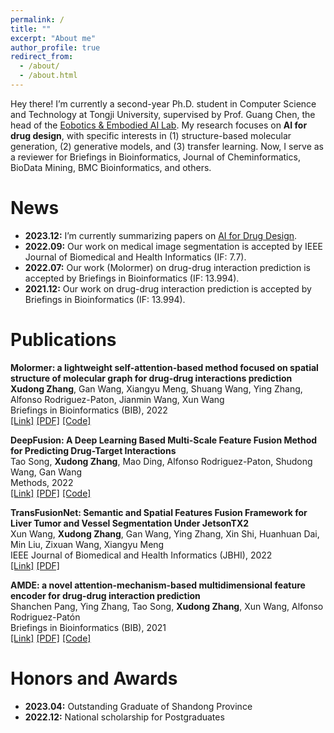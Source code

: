 ```yaml
---
permalink: /
title: ""
excerpt: "About me"
author_profile: true
redirect_from: 
  - /about/
  - /about.html
---
```


Hey there! I’m currently a second-year Ph.D. student in Computer Science and Technology at Tongji University, supervised by Prof. Guang Chen, the head of the [Eobotics & Embodied AI Lab](https://ispc-group.github.io/). My research focuses on **AI for drug design**, with specific interests in (1) structure-based molecular generation, (2) generative models, and (3) transfer learning. Now, I serve as a reviewer for Briefings in Bioinformatics, Journal of Cheminformatics, BioData Mining, BMC Bioinformatics, and others.

News
======
* **2023.12:** I’m currently summarizing papers on [AI for Drug Design](https://github.com/IsXudongZhang/Papers-for-AIDD).
* **2022.09:** Our work on medical image segmentation is accepted by IEEE Journal of Biomedical and Health Informatics (IF: 7.7).
* **2022.07:** Our work (Molormer) on drug-drug interaction prediction is accepted by Briefings in Bioinformatics (IF: 13.994).
* **2021.12:** Our work on drug-drug interaction prediction is accepted by Briefings in Bioinformatics (IF: 13.994).



Publications
======
**Molormer: a lightweight self-attention-based method focused on spatial structure of molecular graph for drug-drug interactions prediction**  
**Xudong Zhang**, Gan Wang, Xiangyu Meng, Shuang Wang, Ying Zhang, Alfonso Rodriguez-Paton, Jianmin Wang, Xun Wang  
Briefings in Bioinformatics (BIB), 2022  
[[Link]](https://doi.org/10.1093/bib/bbac296) [[PDF]](files/molormer.pdf) [[Code]](https://github.com/IsXudongZhang/Molormer)

**DeepFusion: A Deep Learning Based Multi-Scale Feature Fusion Method for Predicting Drug-Target Interactions**  
Tao Song, **Xudong Zhang**, Mao Ding, Alfonso Rodriguez-Paton, Shudong Wang, Gan Wang  
Methods, 2022  
[[Link]](https://www.sciencedirect.com/science/article/abs/pii/S1046202322000378?via%3Dihub) [[PDF]](files/deepfusion.pdf) [[Code]](https://github.com/IsXudongZhang/DeepFusion)

**TransFusionNet: Semantic and Spatial Features Fusion Framework for Liver Tumor and Vessel Segmentation Under JetsonTX2**  
Xun Wang, **Xudong Zhang**, Gan Wang, Ying Zhang, Xin Shi, Huanhuan Dai, Min Liu, Zixuan Wang, Xiangyu Meng  
IEEE Journal of Biomedical and Health Informatics (JBHI), 2022  
[[Link]](https://ieeexplore.ieee.org/document/9893911) [[PDF]](files/jbi.pdf) 

**AMDE: a novel attention-mechanism-based multidimensional feature encoder for drug-drug interaction prediction**  
Shanchen Pang, Ying Zhang, Tao Song, **Xudong Zhang**, Xun Wang, Alfonso Rodriguez-Patón  
Briefings in Bioinformatics (BIB), 2021  
[[Link]](https://doi.org/10.1093/bib/bbab545) [[PDF]](files/AMDE.pdf) [[Code]](https://github.com/wan-YingZ/AMDE-master)  



Honors and Awards
======
* **2023.04:** Outstanding Graduate of Shandong Province
* **2022.12:** National scholarship for Postgraduates
